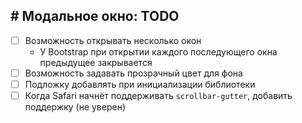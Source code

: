 ## # Модальное окно: TODO
- [ ] Возможность открывать несколько окон
  - У Bootstrap при открытии каждого последующего окна предыдущее закрывается
- [ ] Возможность задавать прозрачный цвет для фона
- [ ] Подложку добавлять при инициализации библиотеки
- [ ] Когда Safari начнёт поддерживать `scrollbar-gutter`, добавить поддержку (не уверен)
